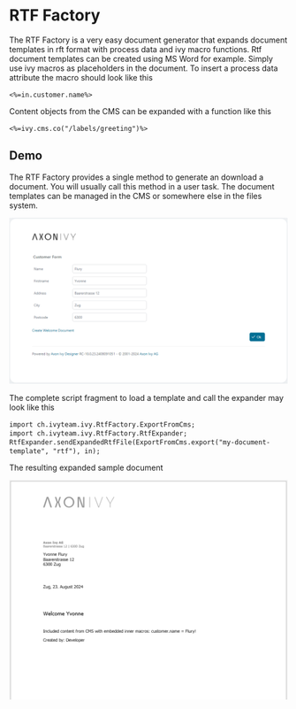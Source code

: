 <!--
Dear developer!     

When you create your very valuable documentation, please be aware that this Readme.md is not only published on github. This documentation is also processed automatically and published on our website. For this to work, the two headings "Demo" and "Setup" must not be changed
-->

# RTF Factory

The RTF Factory is a very easy document generator that expands document templates in rft format with process data and ivy macro functions.
Rtf document templates can be created using MS Word for example. Simply use ivy macros as placeholders in the document.
To insert a process data attribute the macro should look like this 
```
<%=in.customer.name%>
```
Content objects from the CMS can be expanded with a function like this 
```
<%=ivy.cms.co("/labels/greeting")%>     
```


## Demo

The RTF Factory provides a single method to generate an download a document. You will usually call this method in a user task.
The document templates can be managed in the CMS or somewhere else in the files system. 

![Demo-Dialog](images/DemoDialog.png)

The complete script fragment to load a template and call the expander may look like this

```
import ch.ivyteam.ivy.RtfFactory.ExportFromCms;
import ch.ivyteam.ivy.RtfFactory.RtfExpander;
RtfExpander.sendExpandedRtfFile(ExportFromCms.export("my-document-template", "rtf"), in);
```

The resulting expanded sample document

![Generated-Document](images/GeneratedDocument.png)




